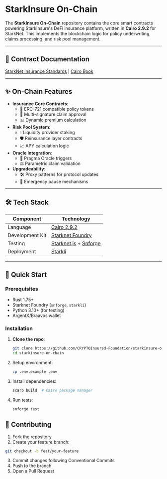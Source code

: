 # StarkInsure On-Chain

The **StarkInsure On-Chain** repository contains the core smart contracts powering StarkInsure's DeFi insurance platform, written in **Cairo 2.9.2** for StarkNet. This implements the blockchain logic for policy underwriting, claims processing, and risk pool management.

---

## 🔗 Contract Documentation  
[StarkNet Insurance Standards](https://docs.starknet.io/insurance-standards/) | [Cairo Book](https://book.cairo-lang.org/)

---

## ✨ On-Chain Features  
- **Insurance Core Contracts**:  
  - 📜 ERC-721 compatible policy tokens  
  - 🏦 Multi-signature claim approval  
  - 📊 Dynamic premium calculation  
- **Risk Pool System**:  
  - 💧 Liquidity provider staking  
  - 🛡️ Reinsurance layer contracts  
  - 📈 APY calculation logic  
- **Oracle Integration**:  
  - 🔗 Pragma Oracle triggers  
  - ⚖️ Parametric claim validation  
- **Upgradeability**:  
  - 🛠️ Proxy patterns for protocol updates  
  - 🔄 Emergency pause mechanisms  

---

## 🛠️ Tech Stack  
| Component           | Technology                                                                 |
|---------------------|---------------------------------------------------------------------------|
| Language           | [Cairo 2.9.2](https://www.cairo-lang.org/)                              |
| Development Kit    | [Starknet Foundry](https://foundry-rs.github.io/starknet-foundry/)       |
| Testing            | [Starknet.js](https://www.starknetjs.com/) + [Snforge](https://github.com/foundry-rs/starknet-foundry) |
| Deployment         | [Starkli](https://github.com/xJonathanLEI/starkli)                       |

---

## 🚀 Quick Start  

### Prerequisites  
- Rust 1.75+  
- Starknet Foundry (`snforge`, `starkli`)  
- Python 3.10+ (for testing)  
- ArgentX/Braavos wallet  

### Installation  
1. **Clone the repo**:  
   ```bash
   git clone https://github.com/CRYPTOInsured-Foundation/starkinsure-on-chain.git
   cd starkinsure-on-chain
   ```
2. Setup environment:
   ```bash
   cp .env.example .env
   ```
3. Install dependencies:
   ```bash
   scarb build  # Cairo package manager
   ```
4. Run tests:
   ```bash
   snforge test
   ```
## 🤝 Contributing

1. Fork the repository
2. Create your feature branch:
```bash
git checkout -b feat/your-feature
```
3. Commit changes following Conventional Commits
4. Push to the branch
5. Open a Pull Request

